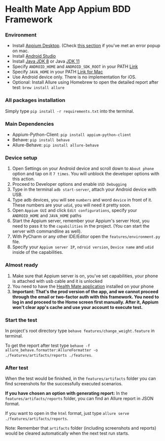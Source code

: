 # Health Mate App Appium BDD Framework

### Environment
- Install [Appium Desktop](https://github.com/appium/appium-desktop). (Check [this section](https://github.com/appium/appium-desktop#installing-on-macos) if you've met an error popup on mac.
- Install [Android Studio](https://developer.android.com/)
- Install [Java JDK 8](https://www.oracle.com/java/technologies/javase/javase8-archive-downloads.html) or Java [JDK 11](https://www.oracle.com/java/technologies/javase/jdk11-archive-downloads.html)
- Specify `ANDROID_HOME` and `ANDROID_SDK_ROOT` in your PATH [Link](https://developer.android.com/studio/command-line/variables)
- Specify `JAVA_HOME` in your PATH [Link for Mac](https://stackoverflow.com/questions/15826202/where-is-java-installed-on-mac-os-x)
- Use Android device only. There is no implementation for iOS.
- Optional: Install Allure using Homebrew to open the detailed report after test: `brew install allure`

### All packages installation
Simply type `pip install -r requirements.txt` into the terminal.

### Main Dependencies
- Appium-Python-Client: `pip install appium-python-client`
- Behave: `pip install behave`
- Allure-Behave: `pip install allure-behave`

### Device setup
1. Open Settings on your Android device and scroll down to `About phone` option and tap on it `7 times`. You will unblock the developer options with this action.
2. Proceed to Developer options and enable `USD Debugging`
3. Type in the terminal `adb start-server`, attach your Android device with USB.
4. Type adb devices, you will see `numbers` and word `device` in front of it. These numbers are your `udid`, you will need it pretty soon.
5. Open `Appium GUI`  and click `Edit configurations`, specify your `ANDROID_HOME` and `JAVA_HOME` paths
6. Start the Appium server, remember your Appium's server Host, you need to pass it to the `capabilities` in the project. (You can start the server with commandline as well).
7. With PyCharm or any other IDE/Editor open the `features/environment.py` file.
8. Specify your `Appium server IP`, `ndroid version`, `Device name` and `udid` inside of the capabilities.

### Almost ready
1. Make sure that Appium server is on, you've set capabilities, your phone is attached with usb cable and it is unlocked
2. You need to have the [Health Mate application](https://play.google.com/store/apps/details?id=com.withings.wiscale2&hl=en&gl=US) installed on your phone
3. **Important: That's the prod version of the app, and we cannot proceed through the email or two-factor auth with this framework. You need to log in and proceed to the Home screen first manually. After it, Appium won't clear app's cache and use your account to execute test.**

### Start the test
In project's root directory type `behave features/change_weight.feature` in terminal.

To get the report after test type `behave -f allure_behave.formatter:AllureFormatter -o ./features/artifacts/reports ./features`.

### After test
When the test would be finished, in the `features/artifacts` folder you can find screenshots for the successfully executed scenarios.

**If you have chosen an option with generating report:**
In the `features/artifacts/reports` folder, you can find an Allure report in JSON format.

If you want to open in the `html` format, just type `allure serve ./features/artifacts/reports`.

Note: Remember that `artifacts` folder (including screenshots and reports) would be cleared automatically when the next test run starts.
